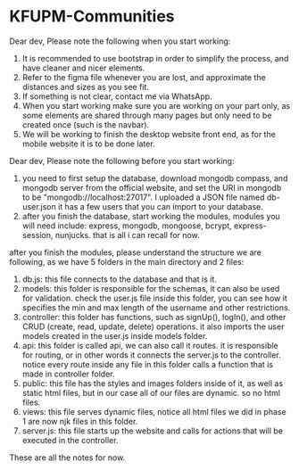 # KFUPM-Communities
Dear dev,
Please note the following when you start working:
1. It is recommended to use bootstrap in order to simplify the process, and have cleaner and nicer elements.
2. Refer to the figma file whenever you are lost, and approximate the distances and sizes as you see fit.
3. If something is not clear, contact me via WhatsApp.
4. When you start working make sure you are working on your part only, as some elements are shared through many pages but only need to be created once (such is the navbar).
5. We will be working to finish the desktop website front end, as for the mobile website it is to be done later.

Dear dev, 
Please note the following before you start working:
1. you need to first setup the database, download mongodb compass, and mongodb server from the official website, and set the URI in mongodb to be "mongodb://localhost:27017". I uploaded a JSON file named db-user.json it has a few users that you can import to your database.
2. after you finish the database, start working the modules, modules you will need include: express, mongodb, mongoose, bcrypt, express-session, nunjucks. that is all i can recall for now.

after you finish the modules, please understand the structure we are following, as we have 5 folders in the main directory and 2 files:
1. db.js: this file connects to the database and that is it.
2. models: this folder is responsible for the schemas, it can also be used for validation. check the user.js file inside this folder, you can see how it specifies the min and max length of the username and other restrictions.
3. controller: this folder has functions, such as signUp(), logIn(), and other CRUD (create, read, update, delete) operations. it also imports the user models created in the user.js inside models folder.
4. api: this folder is called api, we can also call it routes. it is responsible for routing, or in other words it connects the server.js to the controller. notice every route inside any file in this folder calls a function that is made in controller folder.
5. public: this file has the styles and images folders inside of it, as well as static html files, but in our case all of our files are dynamic. so no html files. 
6. views: this file serves dynamic files, notice all html files we did in phase 1 are now njk files in this folder.
7. server.js: this file starts up the website and calls for actions that will be executed in the controller.



These are all the notes for now.
